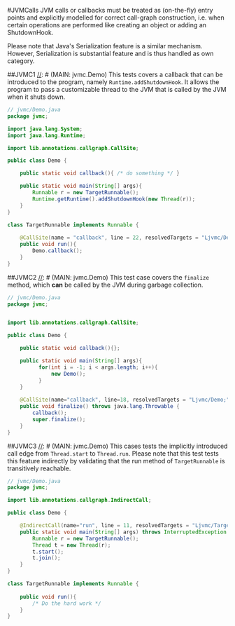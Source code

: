 #JVMCalls
JVM calls or callbacks must be treated as (on-the-fly) entry points and explicitly modelled for correct
call-graph construction, i.e. when certain operations are performed like creating an object or 
adding an ShutdownHook. 

Please note that Java's Serialization feature is a similar mechanism. However, Serialization is
substantial feature and is thus handled as own category.

##JVMC1
[//]: # (MAIN: jvmc.Demo)
This tests covers a callback that can be introduced to the program, namely ```Runtime.addShutdownHook```.
It allows the program to pass a customizable thread to the JVM that is called by the JVM when it
shuts down. 
```java
// jvmc/Demo.java
package jvmc;

import java.lang.System;
import java.lang.Runtime;

import lib.annotations.callgraph.CallSite;

public class Demo {

    public static void callback(){ /* do something */ }

	public static void main(String[] args){
        Runnable r = new TargetRunnable();
        Runtime.getRuntime().addShutdownHook(new Thread(r));
	}
}

class TargetRunnable implements Runnable {
    
    @CallSite(name = "callback", line = 22, resolvedTargets = "Ljvmc/Demo;")
    public void run(){
        Demo.callback();
    }
}
```
[//]: # (END)

##JVMC2
[//]: # (MAIN: jvmc.Demo)
This test case covers the ```finalize``` method, which __can__ be called by the JVM during
garbage collection.
```java
// jvmc/Demo.java
package jvmc;


import lib.annotations.callgraph.CallSite;

public class Demo {

    public static void callback(){};

	public static void main(String[] args){
          for(int i = -1; i < args.length; i++){
              new Demo();
          }
	}
	
	@CallSite(name="callback", line=18, resolvedTargets = "Ljvmc/Demo;")
    public void finalize() throws java.lang.Throwable {
        callback();
        super.finalize();
    }	
}
```
[//]: # (END)

##JVMC3
[//]: # (MAIN: jvmc.Demo)
This cases tests the implicitly introduced call edge from ```Thread.start``` to ```Thread.run```.
Please note that this test tests this feature indirectly by validating that the run method of
```TargetRunnable``` is transitively reachable.
```java
// jvmc/Demo.java
package jvmc;

import lib.annotations.callgraph.IndirectCall;

public class Demo {

    @IndirectCall(name="run", line = 11, resolvedTargets = "Ljvmc/TargetRunnable;")
	public static void main(String[] args) throws InterruptedException {
        Runnable r = new TargetRunnable();
        Thread t = new Thread(r);
        t.start();
        t.join();
	}
}

class TargetRunnable implements Runnable {
    
    public void run(){
        /* Do the hard work */
    }   
}
```
[//]: # (END)